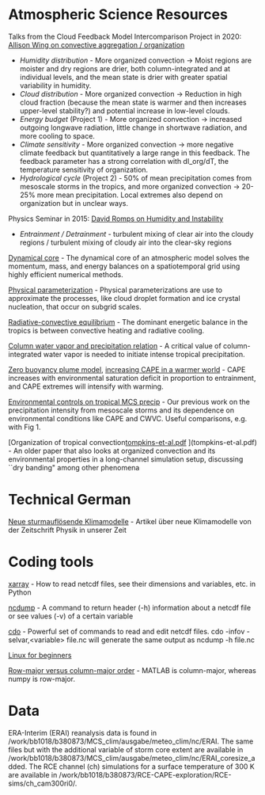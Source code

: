 # Atmospheric Science Resources

Talks from the Cloud Feedback Model Intercomparison Project in 2020: [Allison Wing on convective aggregation / organization](https://www.youtube.com/watch?v=EImE4z_POwA)
- *Humidity distribution* - More organized convection &#8594; Moist regions are moister and dry regions are drier, both column-integrated and at individual levels, and the mean state is drier with greater spatial variability in humidity.
- *Cloud distribution* - More organized convection &#8594; Reduction in high cloud fraction (because the mean state is warmer and then increases upper-level stability?) and potential increase in low-level clouds.
- *Energy budget* (Project 1) - More organized convection &#8594; increased outgoing longwave radiation, little change in shortwave radiation, and more cooling to space.
- *Climate sensitivity* - More organized convection &#8594; more negative climate feedback but quantitatively a large range in this feedback. The feedback parameter has a strong correlation with dI_org/dT, the temperature sensitivity of organization.
- *Hydrological cycle* (Project 2) - 50% of mean precipitation comes from mesoscale storms in the tropics, and more organized convection &#8594; 20-25% more mean precipitation. Local extremes also depend on organization but in unclear ways.

Physics Seminar in 2015: [David Romps on Humidity and Instability](https://youtu.be/FN7k2ZT1DqY)
- *Entrainment / Detrainment* - turbulent mixing of clear air into the cloudy regions / turbulent mixing of cloudy air into the clear-sky regions

[Dynamical core](dynamical-core.pdf) - The dynamical core of an atmospheric model solves the momentum, mass, and energy balances on a spatiotemporal grid using highly efficient numerical methods.

[Physical parameterization](physical-parameterizations.pdf) - Physical parameterizations are use to approximate the processes, like cloud droplet formation and ice crystal nucleation, that occur on subgrid scales.

[Radiative-convective equilibrium](radiative-convective-equilibrium.pdf) - The dominant energetic balance in the tropics is between convective heating and radiative cooling.

[Column water vapor and precipitation relation](peters-and-neelin.pdf) - A critical value of column-integrated water vapor is needed to initiate intense tropical precipitation.

[Zero buoyancy plume model](https://singh.sci.monash.edu/plume.shtml), [increasing CAPE in a warmer world](https://www.pnas.org/content/pnas/114/44/11657.full.pdf) - CAPE increases with environmental saturation deficit in proportion to entrainment, and CAPE extremes will intensify with warming.

[Environmental controls on tropical MCS precip](schiro-et-al.pdf) - Our previous work on the precipitation intensity from mesoscale storms and its dependence on environmental conditions like CAPE and CWVC. Useful comparisons, e.g. with Fig 1.

[Organization of tropical convection[tompkins-et-al.pdf](https://github.com/sylviasullivan/atmsci-resources/files/7085381/tompkins-et-al.pdf)
](tompkins-et-al.pdf) - An older paper that also looks at organized convection and its environmental properties in a long-channel simulation setup, discussing ``dry banding" among other phenomena

# Technical German

[Neue sturmauflösende Klimamodelle](stuermische-zeiten-fuer-klimaforschung.pdf) - Artikel über neue Klimamodelle von der Zeitschrift Physik in unserer Zeit

# Coding tools

[xarray](https://xarray-contrib.github.io/xarray-tutorial/oceanhackweek-2020/xarray-oceanhackweek20.html) - How to read netcdf files, see their dimensions and variables, etc. in Python

[ncdump](https://www.unidata.ucar.edu/software/netcdf/workshops/2011/utilities/NcdumpExamples.html) - A command to return header (-h) information about a netcdf file or see values (-v) of a certain variable

[cdo](https://code.mpimet.mpg.de/projects/cdo/embedded/cdo.pdf) - Powerful set of commands to read and edit netcdf files. cdo -infov -selvar,\<variable\> file.nc will generate the same output as ncdump -h file.nc

[Linux for beginners](https://ubuntu.com/tutorials/command-line-for-beginners#1-overview)

[Row-major versus column-major order](https://en.wikipedia.org/wiki/Row-_and_column-major_order) - MATLAB is column-major, whereas numpy is row-major.

# Data

ERA-Interim (ERAI) reanalysis data is found in /work/bb1018/b380873/MCS_clim/ausgabe/meteo\_clim/nc/ERAI. The same files but with the additional variable of storm core extent are available in /work/bb1018/b380873/MCS_clim/ausgabe/meteo\_clim/nc/ERAI_coresize_added. The RCE channel (ch) simulations for a surface temperature of 300 K are available in /work/bb1018/b380873/RCE-CAPE-exploration/RCE-sims/ch_cam300ri0/.
